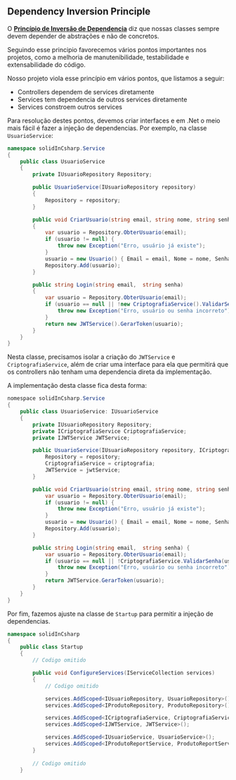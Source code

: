## Dependency Inversion Principle

O [**Princípio de Inversão de Dependencia**](https://pt.stackoverflow.com/questions/101552/o-que-%C3%A9-princ%C3%ADpio-da-invers%C3%A3o-de-depend%C3%AAncia-dip) diz que nossas classes sempre devem depender de abstrações e não de concretos.

Seguindo esse principio favorecemos vários pontos importantes nos projetos, como a melhoria de manutenibilidade, testabilidade e extensabilidade do código.

Nosso projeto viola esse princípio em vários pontos, que listamos a seguir:

* Controllers dependem de services diretamente
* Services tem dependencia de outros services diretamente
* Services constroem outros services

Para resolução destes pontos, devemos criar interfaces e em .Net o meio mais fácil é fazer a injeção de dependencias. Por exemplo, na classe `UsuarioService`:

```C#
namespace solidInCsharp.Service
{
    public class UsuarioService
    {
        private IUsuarioRepository Repository;

        public UsuarioService(IUsuarioRepository repository)
        { 
            Repository = repository;
        }

        public void CriarUsuario(string email, string nome, string senha)
        {
            var usuario = Repository.ObterUsuario(email);
            if (usuario != null) {
                throw new Exception("Erro, usuário já existe");
            }
            usuario = new Usuario() { Email = email, Nome = nome, Senha = new CriptografiaService().CriptografarSenha(senha)};
            Repository.Add(usuario);
        }

        public string Login(string email,  string senha)
        {
            var usuario = Repository.ObterUsuario(email);
            if (usuario == null || !new CriptografiaService().ValidarSenha(usuario.Senha, senha)) {
                throw new Exception("Erro, usuário ou senha incorreto");
            }
            return new JWTService().GerarToken(usuario);
        }
    }
}
```

Nesta classe, precisamos isolar a criação do `JWTService` e `CriptografiaService`, além de criar uma interface para ela que permitirá que os controllers não tenham uma dependencia direta da implementação.

A implementação desta classe fica desta forma:

```C#
nomespace solidInCsharp.Service
{
    public class UsuarioService: IUsuarioService
    {
        private IUsuarioRepository Repository;
        private ICriptografiaService CriptografiaService;
        private IJWTService JWTService;

        public UsuarioService(IUsuarioRepository repository, ICriptografiaService criptografia, IJWTService jwtService){ 
            Repository = repository;
            CriptografiaService = criptografia;
            JWTService = jwtService;
        }

        public void CriarUsuario(string email, string nome, string senha) {
            var usuario = Repository.ObterUsuario(email);
            if (usuario != null) {
                throw new Exception("Erro, usuário já existe");
            }
            usuario = new Usuario() { Email = email, Nome = nome, Senha = CriptografiaService.CriptografarSenha(senha)};
            Repository.Add(usuario);
        }

        public string Login(string email,  string senha) {
            var usuario = Repository.ObterUsuario(email);
            if (usuario == null || !CriptografiaService.ValidarSenha(usuario.Senha, senha)) {
                throw new Exception("Erro, usuário ou senha incorreto");
            }
            return JWTService.GerarToken(usuario);
        }
    }
}
```

Por fim, fazemos ajuste na classe de `Startup` para permitir a injeção de dependencias.

```C#
namespace solidInCsharp
{
    public class Startup
    {
        // Codigo omitido

        public void ConfigureServices(IServiceCollection services)
        {
            // Codigo omitido

            services.AddScoped<IUsuarioRepository, UsuarioRepository>();
            services.AddScoped<IProdutoRepository, ProdutoRepository>();

            services.AddScoped<ICriptografiaService, CriptografiaService>();
            services.AddScoped<IJWTService, JWTService>();

            services.AddScoped<IUsuarioService, UsuarioService>();
			services.AddScoped<IProdutoReportService, ProdutoReportService>();
        }
        
        // Codigo omitido
    }
```
